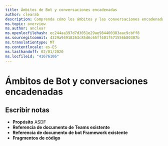 ```yaml
---
title: Ámbitos de Bot y conversaciones encadenadas
author: clearab
description: Comprenda cómo los ámbitos y las conversaciones encadenadas afectarán a su bot para Microsoft Teams.
ms.topic: overview
ms.author: anclear
ms.openlocfilehash: ec244aa397d7d3051e29ae984400383aac9cbff8
ms.sourcegitcommit: 4329a94918263c85d6c65ff401f571556b80307b
ms.translationtype: MT
ms.contentlocale: es-ES
ms.lasthandoff: 02/01/2020
ms.locfileid: "41676106"
---
```

# <a name="bot-scopes-and-threaded-conversations"></a>Ámbitos de Bot y conversaciones encadenadas

## <a name="writing-notes"></a>Escribir notas

 * **Propósito** ASDF
 * **Referencia de documento de Teams existente**[]()
 * **Referencia de documento de bot Framework existente**[]()
 * **Fragmentos de código**[]()